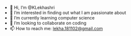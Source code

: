 - 👋 Hi, I’m @KLekhashri
- 👀 I’m interested in finding out what I am passionate about
- 🌱 I’m currently learning computer science
- 💞️ I’m looking to collaborate on coding
- 📫 How to reach me: lekha.181102@gmail.com

<!---
KLekhashri/KLekhashri is a ✨ special ✨ repository because its `README.md` (this file) appears on your GitHub profile.
You can click the Preview link to take a look at your changes.
--->
